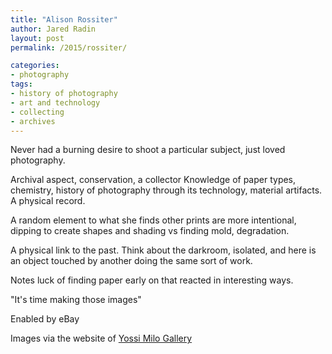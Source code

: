 ```yaml
---
title: "Alison Rossiter"
author: Jared Radin
layout: post
permalink: /2015/rossiter/

categories:
- photography
tags:
- history of photography
- art and technology
- collecting
- archives
---
```

Never had a burning desire to shoot a particular subject, just loved photography.

Archival aspect, conservation, a collector
Knowledge of paper types, chemistry, history of photography through its technology, material artifacts. A physical record.  

A random element to what she finds  other prints are more intentional, dipping to create shapes and shading vs finding mold, degradation.

A physical link to the past. Think about the darkroom, isolated, and here is an object touched by another doing the same sort of work.

Notes luck of finding paper early on that reacted in interesting ways.

"It's time making those images"

Enabled by eBay

Images via the website of [Yossi Milo Gallery](http://www.yossimilo.com/artists/alison-rossiter/)
